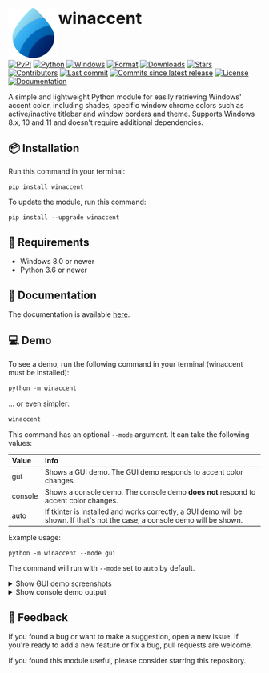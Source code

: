 <div id="toc">
    <ul style="list-style: none; padding: 0px;">
        <h1>
            <summary>
                <h><img src="https://raw.githubusercontent.com/Valer100/winaccent/refs/heads/main/assets/logo/logo_fluent.svg" height=100 alt="winaccent logo" align="left"/><h3>winaccent</h3></h>
            </summary>
            <p></p>
        </h1>
    </ul>
</div>
<br>

[![PyPI](https://img.shields.io/pypi/v/winaccent)](https://pypi.org/project/winaccent/)
[![Python](https://img.shields.io/badge/python-3.6+-blue)]()
[![Windows](https://img.shields.io/badge/windows-vista+-blue)]()
[![Format](https://img.shields.io/pypi/format/winaccent)](https://pypi.org/project/winaccent/)
[![Downloads](https://img.shields.io/pepy/dt/winaccent)](https://pypi.org/project/winaccent/)
[![Stars](https://img.shields.io/github/stars/Valer100/winaccent?style=flat&color=yellow)](https://github.com/Valer100/winaccent/stargazers)
[![Contributors](https://img.shields.io/github/contributors/Valer100/winaccent)](https://github.com/Valer100/winaccent/graphs/contributors)
[![Last commit](https://img.shields.io/github/last-commit/Valer100/winaccent)](https://github.com/Valer100/winaccent/commits/main)
[![Commits since latest release](https://img.shields.io/github/commits-since/Valer100/winaccent/latest)](https://github.com/Valer100/winaccent/commits/main)
[![License](https://img.shields.io/github/license/Valer100/winaccent)](https://github.com/Valer100/winaccent/blob/main/LICENSE)
[![Documentation](https://img.shields.io/badge/documentation-here-blue)](https://valer100.github.io/winaccent)

A simple and lightweight Python module for easily retrieving Windows' accent color, including shades, specific window chrome colors such as active/inactive titlebar and window borders and theme. Supports Windows 8.x, 10 and 11 and doesn't require additional dependencies.

## 📦 Installation
Run this command in your terminal:

```
pip install winaccent
```

To update the module, run this command:

```
pip install --upgrade winaccent
```

## 📝 Requirements
- Windows 8.0 or newer
- Python 3.6 or newer

## 📜 Documentation
The documentation is available [here](https://valer100.github.io/winaccent).

## 💻 Demo
To see a demo, run the following command in your terminal (winaccent must be installed):

```powershell
python -m winaccent
```

... or even simpler:

```powershell
winaccent
```

This command has an optional `--mode` argument. It can take the following values:

| Value | Info |
|:------|:-----|
| gui | Shows a GUI demo. The GUI demo responds to accent color changes. |
| console | Shows a console demo. The console demo **does not** respond to accent color changes. |
| auto | If tkinter is installed and works correctly, a GUI demo will be shown. If that's not the case, a console demo will be shown. |

Example usage:

```
python -m winaccent --mode gui
```

The command will run with `--mode` set to `auto` by default.

<details>
<summary>Show GUI demo screenshots</summary>
<br>

| **Windows 11** | **Windows 10** | **Windows 8.x** | **Windows 7** | **Windows Vista** |
|:--------------:|:--------------:|:---------------:|:-------------:|:-----------------:|
| ![Windows 11 default](https://github.com/Valer100/winaccent/blob/main/assets/demo4/win11.png?raw=true) | ![Windows 10 default](https://github.com/Valer100/winaccent/blob/main/assets/demo4/win10.png?raw=true) | ![Windows 8 default](https://github.com/Valer100/winaccent/blob/main/assets/demo4/win8.png?raw=true) | ![Windows 7 default](https://github.com/Valer100/winaccent/blob/main/assets/demo4/win7.png?raw=true) | ![Windows Vista default](https://github.com/Valer100/winaccent/blob/main/assets/demo4/winvista.png?raw=true) |



</details>

<details>
<summary>Show console demo output</summary>
<br>

```
Accent palette
==============

accent_light_3:                 #99EBFF
accent_light_2:                 #4CC2FF
accent_light_1:                 #0091F8
accent_normal:                  #0078D4
accent_dark_1:                  #0067C0
accent_dark_2:                  #003E92
accent_dark_3:                  #001A68


Window chrome
=============

is_titlebar_colored:            False
titlebar_active:                #F3F3F3
titlebar_active_text:           #000000
titlebar_inactive:              #F3F3F3
titlebar_inactive_text:         #929292
window_border_active:           #757575
window_border_inactive:         #757575


Start Menu
==========

is_start_menu_colored:          False
start_menu:                     #242424


Taskbar
=======

is_taskbar_colored:             False
taskbar:                        #1C1C1C


UI Appearance
=============

transparency_effects_enabled:   True
apps_use_light_theme:           False
system_uses_light_theme:        False


Other colors
============

accent_menu:                    #0078D4
```
</details>


## 🤩 Feedback
If you found a bug or want to make a suggestion, open a new issue. If you're ready to add a new feature or fix a bug, pull requests are welcome.

If you found this module useful, please consider starring this repository.

